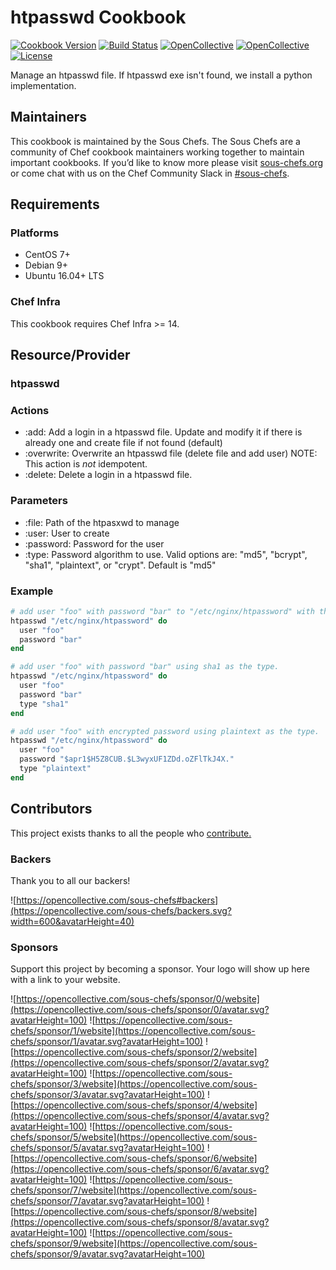# htpasswd Cookbook

[![Cookbook Version](https://img.shields.io/cookbook/v/htpasswd.svg)](https://supermarket.chef.io/cookbooks/htpasswd)
[![Build Status](https://img.shields.io/circleci/project/github/sous-chefs/htpasswd/master.svg)](https://circleci.com/gh/sous-chefs/htpasswd)
[![OpenCollective](https://opencollective.com/sous-chefs/backers/badge.svg)](#backers)
[![OpenCollective](https://opencollective.com/sous-chefs/sponsors/badge.svg)](#sponsors)
[![License](https://img.shields.io/badge/License-Apache%202.0-green.svg)](https://opensource.org/licenses/Apache-2.0)

Manage an htpasswd file. If htpasswd exe isn't found, we install a python implementation.

## Maintainers

This cookbook is maintained by the Sous Chefs. The Sous Chefs are a community of Chef cookbook maintainers working together to maintain important cookbooks. If you’d like to know more please visit [sous-chefs.org](https://sous-chefs.org/) or come chat with us on the Chef Community Slack in [#sous-chefs](https://chefcommunity.slack.com/messages/C2V7B88SF).

## Requirements

### Platforms

- CentOS 7+
- Debian 9+
- Ubuntu 16.04+ LTS

### Chef Infra

This cookbook requires Chef Infra >= 14.

## Resource/Provider

### htpasswd

### Actions

- :add: Add a login in a htpasswd file. Update and modify it if there is already one and create file if not found (default)
- :overwrite: Overwrite an htpasswd file (delete file and add user) NOTE: This action is _not_ idempotent.
- :delete: Delete a login in a htpasswd file.

### Parameters

- :file: Path of the htpasxwd to manage
- :user: User to create
- :password: Password for the user
- :type: Password algorithm to use. Valid options are: "md5", "bcrypt", "sha1", "plaintext", or "crypt". Default is
  "md5"

### Example

```ruby
# add user "foo" with password "bar" to "/etc/nginx/htpassword" with the default md5 type.
htpasswd "/etc/nginx/htpassword" do
  user "foo"
  password "bar"
end

# add user "foo" with password "bar" using sha1 as the type.
htpasswd "/etc/nginx/htpassword" do
  user "foo"
  password "bar"
  type "sha1"
end

# add user "foo" with encrypted password using plaintext as the type.
htpasswd "/etc/nginx/htpassword" do
  user "foo"
  password "$apr1$H5Z8CUB.$L3wyxUF1ZDd.oZFlTkJ4X."
  type "plaintext"
end
```

## Contributors

This project exists thanks to all the people who [contribute.](https://opencollective.com/sous-chefs/contributors.svg?width=890&button=false)

### Backers

Thank you to all our backers!

![https://opencollective.com/sous-chefs#backers](https://opencollective.com/sous-chefs/backers.svg?width=600&avatarHeight=40)

### Sponsors

Support this project by becoming a sponsor. Your logo will show up here with a link to your website.

![https://opencollective.com/sous-chefs/sponsor/0/website](https://opencollective.com/sous-chefs/sponsor/0/avatar.svg?avatarHeight=100)
![https://opencollective.com/sous-chefs/sponsor/1/website](https://opencollective.com/sous-chefs/sponsor/1/avatar.svg?avatarHeight=100)
![https://opencollective.com/sous-chefs/sponsor/2/website](https://opencollective.com/sous-chefs/sponsor/2/avatar.svg?avatarHeight=100)
![https://opencollective.com/sous-chefs/sponsor/3/website](https://opencollective.com/sous-chefs/sponsor/3/avatar.svg?avatarHeight=100)
![https://opencollective.com/sous-chefs/sponsor/4/website](https://opencollective.com/sous-chefs/sponsor/4/avatar.svg?avatarHeight=100)
![https://opencollective.com/sous-chefs/sponsor/5/website](https://opencollective.com/sous-chefs/sponsor/5/avatar.svg?avatarHeight=100)
![https://opencollective.com/sous-chefs/sponsor/6/website](https://opencollective.com/sous-chefs/sponsor/6/avatar.svg?avatarHeight=100)
![https://opencollective.com/sous-chefs/sponsor/7/website](https://opencollective.com/sous-chefs/sponsor/7/avatar.svg?avatarHeight=100)
![https://opencollective.com/sous-chefs/sponsor/8/website](https://opencollective.com/sous-chefs/sponsor/8/avatar.svg?avatarHeight=100)
![https://opencollective.com/sous-chefs/sponsor/9/website](https://opencollective.com/sous-chefs/sponsor/9/avatar.svg?avatarHeight=100)
